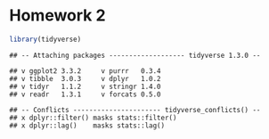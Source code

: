 Homework 2
================

``` r
library(tidyverse)
```

    ## -- Attaching packages ------------------- tidyverse 1.3.0 --

    ## v ggplot2 3.3.2     v purrr   0.3.4
    ## v tibble  3.0.3     v dplyr   1.0.2
    ## v tidyr   1.1.2     v stringr 1.4.0
    ## v readr   1.3.1     v forcats 0.5.0

    ## -- Conflicts ---------------------- tidyverse_conflicts() --
    ## x dplyr::filter() masks stats::filter()
    ## x dplyr::lag()    masks stats::lag()
